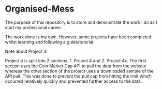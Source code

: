 # Organised-Mess

The purpose of this repository is to store and demonstrate the work I do as I start my professional career.

The work done is my own. However, some projects have been completed whilst learning and following a guide/tutorial.

Note about Project 4:

Project 4 is split into 2 sections, 1. Project 4 and 2. Project 4x. The first section uses the Coin Market Cap API to pull the data from the website whereas the other 
section of the project uses a downloaded sample of the API pull. This was done to prevent the pull cap from hitting the limit which occurred relatively quickly and prevented further access to the data.
